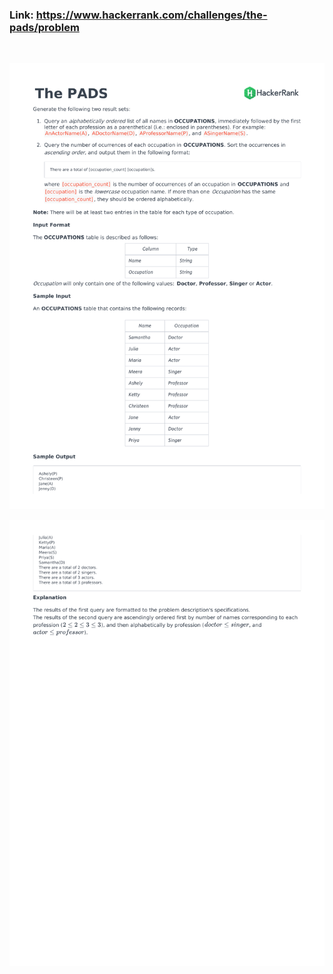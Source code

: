### Link: https://www.hackerrank.com/challenges/the-pads/problem

&nbsp;

![](the-pads-English-1.png)

![](the-pads-English-2.png)
